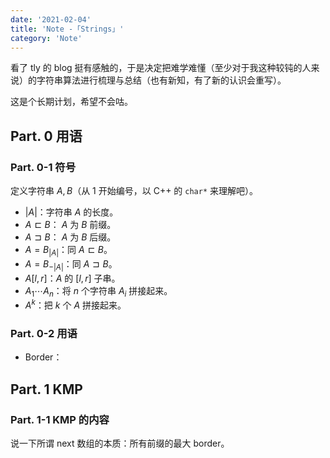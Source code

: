 ```yaml
---
date: '2021-02-04'
title: 'Note -「Strings」'
category: 'Note'
---
```


看了 tly 的 blog 挺有感触的，于是决定把难学难懂（至少对于我这种较钝的人来说）的字符串算法进行梳理与总结（也有新知，有了新的认识会重写）。

这是个长期计划，希望不会咕。

## Part. 0 用语

### Part. 0-1 符号

定义字符串 $A,B$（从 $1$ 开始编号，以 C++ 的 `char*` 来理解吧）。

- $|A|$：字符串 $A$ 的长度。
- $A\sqsubset B$： $A$ 为 $B$ 前缀。
- $A\sqsupset B$： $A$ 为 $B$ 后缀。
- $A=B_{|A|}$：同 $A\sqsubset B$。
- $A=B_{-|A|}$：同 $A\sqsupset B$。
- $A[l,r]$：$A$ 的 $[l,r]$ 子串。
- $A_{1}\cdots A_{n}$：将 $n$ 个字符串 $A_{i}$ 拼接起来。
- $A^{k}$：把 $k$ 个 $A$ 拼接起来。

### Part. 0-2 用语

- Border：

## Part. 1 KMP

### Part. 1-1 KMP 的内容

说一下所谓 next 数组的本质：所有前缀的最大 border。
